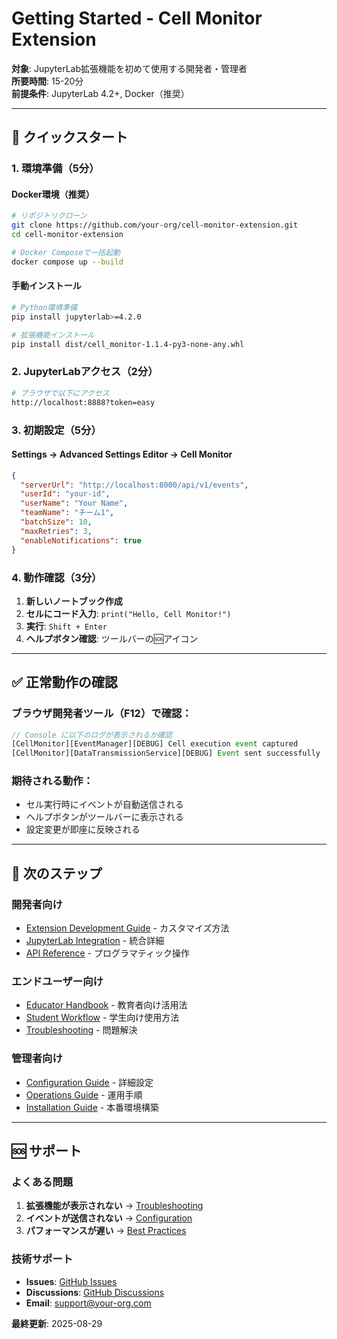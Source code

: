 # Getting Started - Cell Monitor Extension

**対象**: JupyterLab拡張機能を初めて使用する開発者・管理者  
**所要時間**: 15-20分  
**前提条件**: JupyterLab 4.2+, Docker（推奨）

---

## 🚀 クイックスタート

### 1. 環境準備（5分）

#### Docker環境（推奨）
```bash
# リポジトリクローン
git clone https://github.com/your-org/cell-monitor-extension.git
cd cell-monitor-extension

# Docker Composeで一括起動
docker compose up --build
```

#### 手動インストール
```bash
# Python環境準備
pip install jupyterlab>=4.2.0

# 拡張機能インストール
pip install dist/cell_monitor-1.1.4-py3-none-any.whl
```

### 2. JupyterLabアクセス（2分）

```bash
# ブラウザで以下にアクセス
http://localhost:8888?token=easy
```

### 3. 初期設定（5分）

#### Settings → Advanced Settings Editor → Cell Monitor
```json
{
  "serverUrl": "http://localhost:8000/api/v1/events",
  "userId": "your-id",
  "userName": "Your Name",
  "teamName": "チーム1",
  "batchSize": 10,
  "maxRetries": 3,
  "enableNotifications": true
}
```

### 4. 動作確認（3分）

1. **新しいノートブック作成**
2. **セルにコード入力**: `print("Hello, Cell Monitor!")`
3. **実行**: `Shift + Enter`
4. **ヘルプボタン確認**: ツールバーの🆘アイコン

---

## ✅ 正常動作の確認

### ブラウザ開発者ツール（F12）で確認：
```javascript
// Console に以下のログが表示されるか確認
[CellMonitor][EventManager][DEBUG] Cell execution event captured
[CellMonitor][DataTransmissionService][DEBUG] Event sent successfully
```

### 期待される動作：
- セル実行時にイベントが自動送信される
- ヘルプボタンがツールバーに表示される
- 設定変更が即座に反映される

---

## 🔄 次のステップ

### 開発者向け
- [Extension Development Guide](extension-development.md) - カスタマイズ方法
- [JupyterLab Integration](jupyterlab-integration.md) - 統合詳細
- [API Reference](../api/core-classes.md) - プログラマティック操作

### エンドユーザー向け
- [Educator Handbook](../guides/educator-handbook.md) - 教育者向け活用法
- [Student Workflow](../guides/student-workflow.md) - 学生向け使用方法
- [Troubleshooting](../guides/troubleshooting.md) - 問題解決

### 管理者向け
- [Configuration Guide](configuration.md) - 詳細設定
- [Operations Guide](../OPERATIONS_GUIDE.md) - 運用手順
- [Installation Guide](installation.md) - 本番環境構築

---

## 🆘 サポート

### よくある問題
1. **拡張機能が表示されない** → [Troubleshooting](../guides/troubleshooting.md#extension-not-visible)
2. **イベントが送信されない** → [Configuration](configuration.md#event-transmission)
3. **パフォーマンスが遅い** → [Best Practices](../guides/best-practices.md#performance)

### 技術サポート
- **Issues**: [GitHub Issues](https://github.com/your-org/cell-monitor-extension/issues)
- **Discussions**: [GitHub Discussions](https://github.com/your-org/cell-monitor-extension/discussions)
- **Email**: support@your-org.com

**最終更新**: 2025-08-29